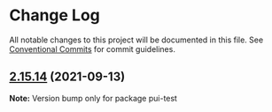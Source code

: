 # Change Log

All notable changes to this project will be documented in this file.
See [Conventional Commits](https://conventionalcommits.org) for commit guidelines.

## [2.15.14](https://github.com/ElemeFE/element/compare/pui-test@2.15.13...pui-test@2.15.14) (2021-09-13)

**Note:** Version bump only for package pui-test
